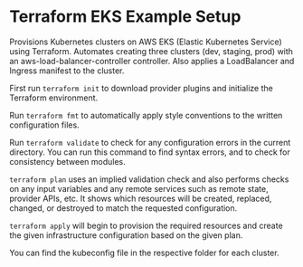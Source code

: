 # Terraform EKS Example Setup
Provisions Kubernetes clusters on AWS EKS (Elastic Kubernetes Service) using Terraform.
Automates creating three clusters (dev, staging, prod) with an aws-load-balancer-controller controller.
Also applies a LoadBalancer and Ingress manifest to the cluster.

First run `terraform init` to download provider plugins and initialize the Terraform environment.

Run `terraform fmt` to automatically apply style conventions to the written configuration files.

Run `terraform validate` to check for any configuration errors in the current directory. You can run this command to find syntax errors, and to check for consistency between modules.

`terraform plan` uses an implied validation check and also performs checks on any input variables and any remote services such as remote state, provider APIs, etc. It shows which resources will be created, replaced, changed, or destroyed to match the requested configuration.

`terraform apply` will begin to provision the required resources and create the given infrastructure configuration based on the given plan.

You can find the kubeconfig file in the respective folder for each cluster.